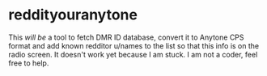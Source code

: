 # reddityouranytone

This *will be* a tool to fetch DMR ID database, convert it to Anytone CPS format and add known redditor u/names to the list so that this info is on the radio screen.
It doesn't work yet because I am stuck. I am not a coder, feel free to help.

